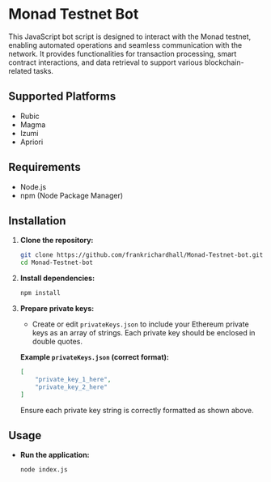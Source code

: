 # Monad Testnet Bot

This JavaScript bot script is designed to interact with the Monad testnet, enabling automated operations and seamless communication with the network. It provides functionalities for transaction processing, smart contract interactions, and data retrieval to support various blockchain-related tasks.  

## Supported Platforms  
- Rubic  
- Magma  
- Izumi  
- Apriori

## Requirements

- Node.js
- npm (Node Package Manager)

## Installation

1. **Clone the repository:**

   ```bash
   git clone https://github.com/frankrichardhall/Monad-Testnet-bot.git
   cd Monad-Testnet-bot
   ```

2. **Install dependencies:**

   ```bash
   npm install
   ```

3. **Prepare private keys:**

   - Create or edit `privateKeys.json` to include your Ethereum private keys as an array of strings. Each private key should be enclosed in double quotes.

   **Example `privateKeys.json` (correct format):**
   ```json
   [
       "private_key_1_here",
       "private_key_2_here"
   ]
   ```

   Ensure each private key string is correctly formatted as shown above.

## Usage

- **Run the application:**

  ```bash
  node index.js
  ```
 
 
 
 
 
 
 
 
 
 
 
 
 
 